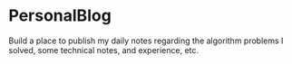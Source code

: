 # PersonalBlog
Build a place to publish my daily notes regarding the algorithm problems I solved, some technical notes, and experience, etc.
